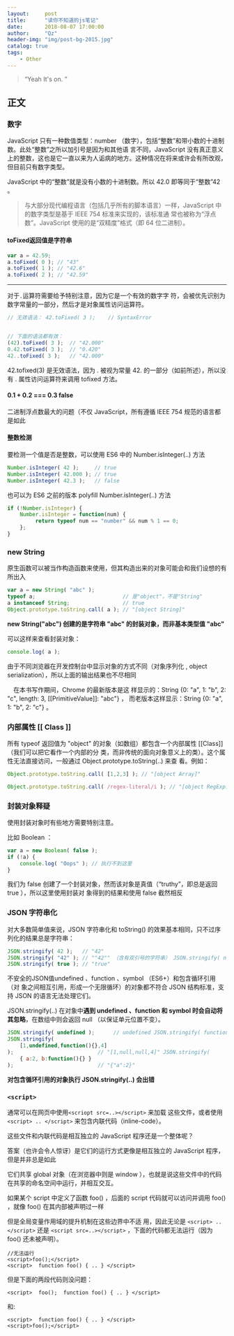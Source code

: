 ```yaml
---
layout:     post
title:      "读你不知道的js笔记"
date:       2018-08-07 17:00:00
author:     "Qz"
header-img: "img/post-bg-2015.jpg"
catalog: true
tags:
    - Other
---
```


> “Yeah It's on. ”


## 正文


### 数字

JavaScript 只有一种数值类型：number （数字），包括“整数”和带小数的十进制数。此处“整数”之所以加引号是因为和其他语 言不同，JavaScript 没有真正意义上的整数，这也是它一直以来为人诟病的地方。这种情况在将来或许会有所改观，但目前只有数字类型。


JavaScript 中的“整数”就是没有小数的十进制数。所以 42.0 即等同于“整数”42 。


>与大部分现代编程语言（包括几乎所有的脚本语言）一样，JavaScript 中的数字类型是基于 IEEE 754 标准来实现的，该标准通 常也被称为“浮点数”。JavaScript 使用的是“双精度”格式（即 64 位二进制）。


#### toFixed返回值是字符串

```javascript
var a = 42.59;
a.toFixed( 0 ); // "43" 
a.toFixed( 1 ); // "42.6"
a.toFixed( 2 ); // "42.59" 
```


----------


对于` . `运算符需要给予特别注意，因为它是一个有效的数字字 符，会被优先识别为数字常量的一部分，然后才是对象属性访问运算符。


```javascript
// 无效语法： 42.toFixed( 3 );    // SyntaxError


// 下面的语法都有效：
(42).toFixed( 3 );  // "42.000"
0.42.toFixed( 3 );  // "0.420"
42..toFixed( 3 );   // "42.000"
```




42.tofixed(3) 是无效语法，因为 . 被视为常量 42. 的一部分（如前所述），所以没有 . 属性访问运算符来调用 tofixed 方法。




#### 0.1 + 0.2 === 0.3  false

二进制浮点数最大的问题（不仅 JavaScript，所有遵循 IEEE 754 规范的语言都是如此



#### 整数检测 
要检测一个值是否是整数，可以使用 ES6 中的 Number.isInteger(..) 方法

```javascript
Number.isInteger( 42 );     // true 
Number.isInteger( 42.000 ); // true 
Number.isInteger( 42.3 );   // false
```

也可以为 ES6 之前的版本 polyfill Number.isInteger(..) 方法

```javascript
if (!Number.isInteger) {   
    Number.isInteger = function(num) {   
         return typeof num == "number" && num % 1 == 0;  
    };
}
```
### new String
原生函数可以被当作构造函数来使用，但其构造出来的对象可能会和我们设想的有所出入

```javascript
var a = new String( "abc" );
typeof a;                            // 是"object"，不是"String"
a instanceof String;                 // true
Object.prototype.toString.call( a ); // "[object String]"
```

**new String("abc") 创建的是字符串 "abc" 的封装对象，而非基本类型值 "abc"** 



可以这样来查看封装对象：
```javascript
console.log( a );
```

由于不同浏览器在开发控制台中显示对象的方式不同（对象序列化 , object serialization），所以上面的输出结果也不尽相同


　在本书写作期间，Chrome 的最新版本是这 样显示的：String {0: "a", 1: "b", 2: "c", length: 3, [[PrimitiveValue]]: "abc"} ， 而老版本这样显示：String {0: "a", 1: "b", 2: "c"} 。
　
　
　
### 内部属性 [[ Class ]]


所有 typeof 返回值为 "object" 的对象（如数组）都包含一个内部属性 [[Class]] （我们可以把它看作一个内部的分 类，而非传统的面向对象意义上的类）。这个属性无法直接访问，一般通过 Object.prototype.toString(..) 来查 看。例如：

```javascript
Object.prototype.toString.call( [1,2,3] ); // "[object Array]"

Object.prototype.toString.call( /regex-literal/i ); // "[object RegExp]"
```


### 封装对象释疑 

使用封装对象时有些地方需要特别注意。

比如 Boolean ：

```javascript
var a = new Boolean( false );
if (!a) { 
    console.log( "Oops" ); // 执行不到这里 
}
```

我们为 false 创建了一个封装对象，然而该对象是真值（“truthy”，即总是返回 true ），所以这里使用封装对 象得到的结果和使用 false 截然相反



### JSON 字符串化 
对大多数简单值来说，JSON 字符串化和 toString() 的效果基本相同，只不过序列化的结果总是字符串：

```javascript
JSON.stringify( 42 );   // "42" 
JSON.stringify( "42" ); // ""42"" （含有双引号的字符串） JSON.stringify( null ); // "null"
JSON.stringify( true ); // "true"
```


不安全的JSON值undefined 、function 、symbol （ES6+）和包含循环引用（对 象之间相互引用，形成一个无限循环）的对象都不符合 JSON 结构标准，支持 JSON 的语言无法处理它们。


JSON.stringify(..) 在对象中**遇到 undefined 、function 和 symbol 时会自动将其忽略**，在数组中则会返回 null （以保证单元位置不变）。

```javascript
JSON.stringify( undefined );      // undefined JSON.stringify( function(){} );   // undefined
JSON.stringify( 
    [1,undefined,function(){},4] 
);                           // "[1,null,null,4]" JSON.stringify( 
    { a:2, b:function(){} }
);                           // "{"a":2}"
```



**对包含循环引用的对象执行 JSON.stringify(..) 会出错**





### `<script>`
通常可以在网页中使用`<scriopt src=..></script>` 来加载 这些文件，或者使用 `<script> .. </script>` 来包含内联代码（inline-code）。


这些文件和内联代码是相互独立的 JavaScript 程序还是一个整体呢？

答案（也许会令人惊讶）是它们的运行方式更像是相互独立的 JavaScript 程序，但是并非总是如此

它们共享 global 对象（在浏览器中则是 window ），也就是说这些文件中的代码在共享的命名空间中运行，并相互交互。


如果某个 script 中定义了函数 foo() ，后面的 script 代码就可以访问并调用 foo() ，就像 foo() 在其内部被声明过一样


但是全局变量作用域的提升机制在这些边界中不适 用，因此无论是 `<script> .. </script>` 还是 `<script src=..></script>` ，下面的代码都无法运行（因为 foo() 还未被声明）。

```
//无法运行
<script>foo();</script>
<script>  function foo() { .. } </script>
```


但是下面的两段代码则没问题：
```
<script>  foo();  function foo() { .. } </script>
```

和:

```
<script>  function foo() { .. } </script>
<script>foo();</script>
```




